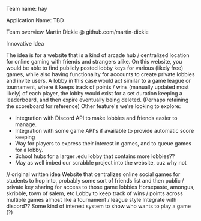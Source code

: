 Team name: hay

Application Name: TBD

Team overview
Martin Dickie @ github.com/martin-dickie


Innovative Idea

The idea is for a website that is a kind of arcade hub / centralized location for online gaming with friends and strangers alike. On this website, you would be able to find publicly posted lobby keys for various (likely free) games, while also having functionality for accounts to create private lobbies and invite users. A lobby in this case would act similar to a game league or tournament, where it keeps track of points / wins (manually updated most likely) of each player, the lobby would exist for a set duration keeping a leaderboard, and then expire eventually being deleted. (Perhaps retaining the scoreboard for reference)
Other feature's we're looking to explore: 
* Integration with Discord API to make lobbies and friends easier to manage.
* Integration with some game API's if available to provide automatic score keeping
* Way for players to express their interest in games, and to queue games for a lobby.
* School hubs for a larger .edu lobby that contains more lobbies?? 
* May as well imbed our scrabble project into the website, cuz why not


// original written idea
Website that centralizes online social games for students to hop into, probably some sort of friends list and then public / private key sharing for access to those game lobbies
Horsepaste, amongus, skribble, town of salem, etc
Lobby to keep track of wins / points across multiple games almost like a tournament / league style
Integrate with discord??
Some kind of interest system to show who wants to play a game (?)